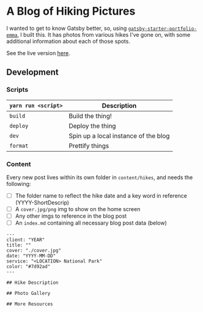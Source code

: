# A Blog of Hiking Pictures

I wanted to get to know Gatsby better, so, using [`gatsby-starter-portfolio-emma`](https://github.com/LeKoArts/gatsby-starter-portfolio-emma), I built this. It has photos from various hikes I've gone on, with some additional information about each of those spots.

See the live version [here](https://kylieis.online/hikes).

## Development

### Scripts

`yarn run <script>` | Description
------------------ | -----------
`build` | Build the thing!
`deploy` | Deploy the thing
`dev` | Spin up a local instance of the blog
`format` | Prettify things

### Content

Every new post lives within its own folder in `content/hikes`, and needs the following:
- [ ] The folder name to reflect the hike date and a key word in reference (YYYY-ShortDescrip)
- [ ] A `cover.jpg/png` img to show on the home screen
- [ ] Any other imgs to reference in the blog post
- [ ] An `index.md` containing all necessary blog post data (below)

```
---
client: "YEAR"
title: ""
cover: "./cover.jpg"
date: "YYYY-MM-DD"
service: "<LOCATION> National Park"
color: "#7d92ad"
---

## Hike Description

## Photo Gallery

## More Resources
```
